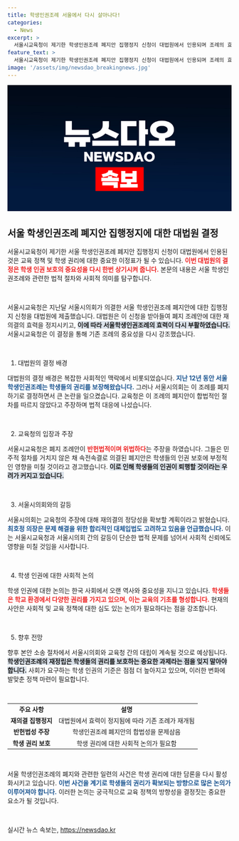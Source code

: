 ```yaml
---
title: 학생인권조례 서울에서 다시 살아나다!
categories:
  - News
excerpt: >
  서울시교육청이 제기한 학생인권조례 폐지안 집행정지 신청이 대법원에서 인용되며 조례의 효력이 유지된다. 이는 학생 인권을 보호하기 위한 중요한 전환점으로, 향후 법원 판단이 주목된다!
feature_text: >
  서울시교육청이 제기한 학생인권조례 폐지안 집행정지 신청이 대법원에서 인용되며 조례의 효력이 유지된다. 이는 학생 인권을 보호하기 위한 중요한 전환점으로, 향후 법원 판단이 주목된다!
image: '/assets/img/newsdao_breakingnews.jpg'
---
```


<p><img src="/assets/img/newsdao_breakingnews.jpg" alt="ranknews 속보" /></p>

<h2 data-ke-size="size26">서울 학생인권조례 폐지안 집행정지에 대한 대법원 결정</h2>

<p>서울시교육청이 제기한 서울 학생인권조례 폐지안 집행정지 신청이 대법원에서 인용된 것은 교육 정책 및 학생 권리에 대한 중요한 이정표가 될 수 있습니다. <b><span style="color: #ee2323;">이번 대법원의 결정은 학생 인권 보호의 중요성을 다시 한번 상기시켜 줍니다.</span></b> 본문의 내용은 서울 학생인권조례와 관련한 법적 절차와 사회적 의미를 탐구합니다.</p>

<p data-ke-size="size16">&nbsp;</p>

<p>서울시교육청은 지난달 서울시의회가 의결한 서울 학생인권조례 폐지안에 대한 집행정지 신청을 대법원에 제출했습니다. 대법원은 이 신청을 받아들여 폐지 조례안에 대한 재의결의 효력을 정지시키고, <b><span style="background-color: #21538527;">이에 따라 서울학생인권조례의 효력이 다시 부활하였습니다.</span></b> 서울시교육청은 이 결정을 통해 기존 조례의 중요성을 다시 강조했습니다. </p>

<p data-ke-size="size16">&nbsp;</p>

<ol>
<li>대법원의 결정 배경</li>
</ol>

<p>대법원의 결정 배경은 복잡한 사회적인 맥락에서 비롯되었습니다. <b><span style="color: #1a5490;">지난 12년 동안 서울학생인권조례는 학생들의 권리를 보장해왔습니다.</span></b> 그러나 서울시의회는 이 조례를 폐지하기로 결정하면서 큰 논란을 일으켰습니다. 교육청은 이 조례의 폐지안이 합법적인 절차를 따르지 않았다고 주장하며 법적 대응에 나섰습니다. </p>

<p data-ke-size="size16">&nbsp;</p>

<ol start="2">
<li>교육청의 입장과 주장</li>
</ol>

<p>서울시교육청은 폐지 조례안이 <b><span style="color: #ee2323;">반헌법적이며 위법하다</span></b>는 주장을 하였습니다. 그들은 민주적 절차를 거치지 않은 채 속전속결로 의결된 폐지안은 학생들의 인권 보호에 부정적인 영향을 미칠 것이라고 경고했습니다. <b><span style="background-color: #21538527;">이로 인해 학생들의 인권이 퇴행할 것이라는 우려가 커지고 있습니다.</span></b></p>

<p data-ke-size="size16">&nbsp;</p>

<ol start="3">
<li>서울시의회와의 갈등</li>
</ol>

<p>서울시의회는 교육청의 주장에 대해 재의결의 정당성을 확보할 계획이라고 밝혔습니다. <b><span style="color: #1a5490;">최호정 의장은 문제 해결을 위한 합리적인 대체입법도 고려하고 있음을 언급했습니다.</span></b> 이는 서울시교육청과 서울시의회 간의 갈등이 단순한 법적 문제를 넘어서 사회적 신뢰에도 영향을 미칠 것임을 시사합니다.</p>

<p data-ke-size="size16">&nbsp;</p>

<ol start="4">
<li>학생 인권에 대한 사회적 논의</li>
</ol>

<p>학생 인권에 대한 논의는 한국 사회에서 오랜 역사와 중요성을 지니고 있습니다. <b><span style="color: #ee2323;">학생들은 학교 환경에서 다양한 권리를 가지고 있으며, 이는 교육의 기초를 형성합니다.</span></b> 현재의 사안은 사회적 및 교육 정책에 대한 심도 있는 논의가 필요하다는 점을 강조합니다. </p>

<p data-ke-size="size16">&nbsp;</p>

<ol start="5">
<li>향후 전망</li>
</ol>

<p>향후 본안 소송 절차에서 서울시의회와 교육청 간의 대립이 계속될 것으로 예상됩니다. <b><span style="background-color: #21538527;">학생인권조례의 재정립은 학생들의 권리를 보호하는 중요한 과제라는 점을 잊지 말아야 합니다.</span></b> 사회가 요구하는 학생 인권의 기준은 점점 더 높아지고 있으며, 이러한 변화에 발맞춘 정책 마련이 필요합니다. </p>

<p data-ke-size="size16">&nbsp;</p>

<table>
  <tr>
    <td style="text-align: center; height: 17px;"><b>주요 사항</b></td>
    <td style="text-align: center; height: 17px;"><b>설명</b></td>
  </tr>
  <tr>
    <td style="text-align: center; height: 17px;"><b>재의결 집행정지</b></td>
    <td style="text-align: center; height: 17px;">대법원에서 효력이 정지됨에 따라 기존 조례가 재개됨</td>
  </tr>
  <tr>
    <td style="text-align: center; height: 17px;"><b>반헌법성 주장</b></td>
    <td style="text-align: center; height: 17px;">학생인권조례 폐지안의 합법성을 문제삼음</td>
  </tr>
  <tr>
    <td style="text-align: center; height: 17px;"><b>학생 권리 보호</b></td>
    <td style="text-align: center; height: 17px;">학생 권리에 대한 사회적 논의가 필요함</td>
  </tr>
</table>

<p data-ke-size="size16">&nbsp;</p>

<p>서울 학생인권조례의 폐지와 관련한 일련의 사건은 학생 권리에 대한 담론을 다시 활성화시키고 있습니다. <b><span style="color: #1a5490;">이번 사건을 계기로 학생들의 권리가 확보되는 방향으로 많은 논의가 이루어져야 합니다.</span></b> 이러한 논의는 궁극적으로 교육 정책의 방향성을 결정짓는 중요한 요소가 될 것입니다. </p>

<p data-ke-size="size16">&nbsp;</p>
실시간 뉴스 속보는, <a href="https://newsdao.kr" rel="dofollow">https://newsdao.kr</a>


